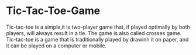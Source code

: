 # Tic-Tac-Toe-Game
Tic-tac-toe is a simple,it is  two-player game that, if played optimally by both players, will always result in a tie. The game is also called crosses game. Tic-tac-toe is a game that is traditionally played by drawinh it on paper, and it can be played on a computer or mobile.
